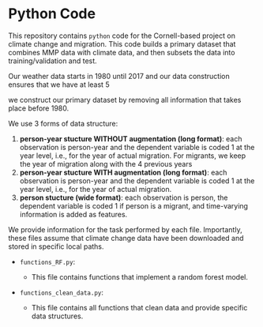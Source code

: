 # Python Code

This repository contains `python` code for the Cornell-based project on climate change and migration. This code builds a primary dataset that combines MMP data with climate data, and then subsets the data into training/validation and test.

Our weather data starts in 1980 until 2017 and our data construction ensures that we have at least 5  

we construct our primary dataset by removing all information that takes place before 1980.   

We use 3 forms of data structure:
  1) **person-year stucture WITHOUT augmentation (long format)**: each observation is person-year and the dependent variable is coded 1 at the year level, i.e., for the year of actual migration. For migrants, we keep the year of migration along with the 4 previous years
  2) **person-year stucture WITH augmentation (long format)**: each observation is person-year and the dependent variable is coded 1 at the year level, i.e., for the year of actual migration.
  3) **person stucture (wide format)**: each observation is person, the dependent variable is coded 1 if person is a migrant, and time-varying information is added as features.


We provide information for the task performed by each file. Importantly, these files assume that climate change data have been downloaded and stored in specific local paths.

- `functions_RF.py`:
  * This file contains functions that implement a random forest model.

- `functions_clean_data.py`:
  * This file contains all functions that clean data and provide specific data structures.
